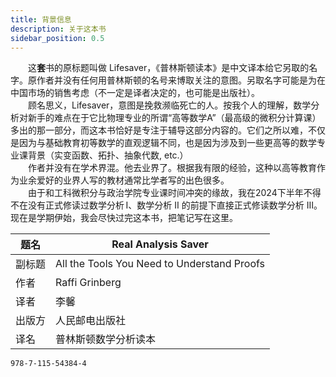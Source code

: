 ```yaml
---
title: 背景信息
description: 关于这本书
sidebar_position: 0.5
---
```


&emsp;&emsp;这**套**书的原标题叫做 Lifesaver，《普林斯顿读本》是中文译本给它另取的名字。原作者并没有任何用普林斯顿的名号来博取关注的意图。另取名字可能是为在中国市场的销售考虑（不一定是译者决定的，也可能是出版社）。  
&emsp;&emsp;顾名思义，Lifesaver，意图是挽救濒临死亡的人。按我个人的理解，数学分析对新手的难点在于它比物理专业的所谓“高等数学A”（最高级的微积分计算课）多出的那一部分，而这本书恰好是专注于辅导这部分内容的。它们之所以难，不仅是因为与基础教育初等数学的直观逻辑不同，也是因为涉及到一些更高等的数学专业课背景（实变函数、拓扑、抽象代数, etc.）  
&emsp;&emsp;作者并没有在学术界混。他去业界了。根据我有限的经验，这种以高等教育作为业余爱好的业界人写的教材通常比学者写的出色很多。  
&emsp;&emsp;由于和工科微积分与政治学院专业课时间冲突的缘故，我在2024下半年不得不在没有正式修读过数学分析&thinsp;Ⅰ、数学分析 Ⅱ 的前提下直接正式修读数学分析 Ⅲ。现在是学期伊始，我会尽快过完这本书，把笔记写在这里。

| 题名 | Real Analysis Saver |
|---|---|
| 副标题 | All the Tools You Need to Understand Proofs | 
| 作者 | Raffi Grinberg |
| 译者 | 李馨 |
| 出版方 | 人民邮电出版社 |
| 译名 | 普林斯顿数学分析读本 |

```text title="ISBN"
978-7-115-54384-4
```

